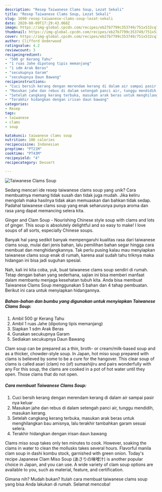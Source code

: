 ```yaml
---
description: "Resep Taiwanese Clams Soup, Lezat Sekali"
title: "Resep Taiwanese Clams Soup, Lezat Sekali"
slug: 1690-resep-taiwanese-clams-soup-lezat-sekali
date: 2020-08-09T17:29:43.068Z
image: https://img-global.cpcdn.com/recipes/eb27b7799c353749/751x532cq70/taiwanese-clams-soup-foto-resep-utama.jpg
thumbnail: https://img-global.cpcdn.com/recipes/eb27b7799c353749/751x532cq70/taiwanese-clams-soup-foto-resep-utama.jpg
cover: https://img-global.cpcdn.com/recipes/eb27b7799c353749/751x532cq70/taiwanese-clams-soup-foto-resep-utama.jpg
author: Clifford Underwood
ratingvalue: 4.2
reviewcount: 3
recipeingredient:
- "500 gr Kerang Tahu"
- "1 ruas Jahe dipotong tipis memanjang"
- "1 sdm Arak Beras"
- "secukupnya Garam"
- "secukupnya Daun Bawang"
recipeinstructions:
- "Cuci bersih kerang dengan merendam kerang di dalam air sampai pasir nya keluar"
- "Masukan jahe dan rebus di dalam setengah panci air, tunggu mendidih, masukan kerang."
- "Setelah cangkang kerang terbuka, masukan arak beras untuk menghilangkan bau amisnya, lalu terakhir tambahkan garam sesuai selera."
- "Terakhir hidangkan dengan irisan daun bawang"
categories:
- Resep
tags:
- taiwanese
- clams
- soup

katakunci: taiwanese clams soup 
nutrition: 106 calories
recipecuisine: Indonesian
preptime: "PT21M"
cooktime: "PT43M"
recipeyield: "4"
recipecategory: Dessert

---
```



![Taiwanese Clams Soup](https://img-global.cpcdn.com/recipes/eb27b7799c353749/751x532cq70/taiwanese-clams-soup-foto-resep-utama.jpg)

Sedang mencari ide resep taiwanese clams soup yang unik? Cara membuatnya memang tidak susah dan tidak juga mudah. Jika keliru mengolah maka hasilnya tidak akan memuaskan dan bahkan tidak sedap. Padahal taiwanese clams soup yang enak seharusnya punya aroma dan rasa yang dapat memancing selera kita.

Ginger and Clam Soup - Nourishing Chinese style soup with clams and lots of ginger. This soup is absolutely delightful and so easy to make! I love soups of all sorts, especially Chinese soups.

Banyak hal yang sedikit banyak mempengaruhi kualitas rasa dari taiwanese clams soup, mulai dari jenis bahan, lalu pemilihan bahan segar hingga cara membuat dan menghidangkannya. Tak perlu pusing kalau mau menyiapkan taiwanese clams soup enak di rumah, karena asal sudah tahu triknya maka hidangan ini bisa jadi suguhan spesial.


Nah, kali ini kita coba, yuk, buat taiwanese clams soup sendiri di rumah. Tetap dengan bahan yang sederhana, sajian ini bisa memberi manfaat dalam membantu menjaga kesehatan tubuh kita. Anda bisa membuat Taiwanese Clams Soup menggunakan 5 bahan dan 4 tahap pembuatan. Berikut ini cara untuk menyiapkan hidangannya.

<!--inarticleads1-->

##### Bahan-bahan dan bumbu yang digunakan untuk menyiapkan Taiwanese Clams Soup:

1. Ambil 500 gr Kerang Tahu
1. Ambil 1 ruas Jahe (dipotong tipis memanjang)
1. Siapkan 1 sdm Arak Beras
1. Gunakan secukupnya Garam
1. Sediakan secukupnya Daun Bawang


Clam soup can be prepared as a thin, broth- or cream/milk-based soup and as a thicker, chowder-style soup. In Japan, hot miso soup prepared with clams is believed by some to be a cure for the hangover. This clear soup of clams is called asari (clam) no (of) sumashijiru and pairs wonderfully with any For this soup, the clams are cooked in a pot of hot water until they open. Those clams that do not open. 

<!--inarticleads2-->

##### Cara membuat Taiwanese Clams Soup:

1. Cuci bersih kerang dengan merendam kerang di dalam air sampai pasir nya keluar
1. Masukan jahe dan rebus di dalam setengah panci air, tunggu mendidih, masukan kerang.
1. Setelah cangkang kerang terbuka, masukan arak beras untuk menghilangkan bau amisnya, lalu terakhir tambahkan garam sesuai selera.
1. Terakhir hidangkan dengan irisan daun bawang


Clams miso soup takes only ten minutes to cook. However, soaking the clams in water to clean the mollusks takes several hours. Flavorful manila clam soup in dashi kombu stock, garnished with green onion. Today&#39;s recipe Japanese Clam Miso Soup (あさりの味噌汁) is another popular choice in Japan, and you can use. A wide variety of clam soup options are available to you, such as material, feature, and certification. 

Gimana nih? Mudah bukan? Itulah cara membuat taiwanese clams soup yang bisa Anda lakukan di rumah. Selamat mencoba!
